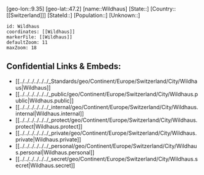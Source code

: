 ﻿---
location: [47.2,9.35]
mapzoom: [7,12] 
mapmarker: city 
type: City
tags:
- geo/City


SpocWebEntityId: 35610
isDeleted: false
confidential: public

---
[geo-lon::9.35]
[geo-lat::47.2]
[name::Wildhaus]
[State::]
[Country::[[Switzerland]]]
[StateId::]
[Population::]
[Unknown::]


```leaflet
id: Wildhaus
coordinates: [[Wildhaus]]
markerFile: [[Wildhaus]]
defaultZoom: 11 
maxZoom: 18
```


## Confidential Links & Embeds: 
- [[../../../../../../_Standards/geo/Continent/Europe/Switzerland/City/Wildhaus|Wildhaus]] 
- [[../../../../../../_public/geo/Continent/Europe/Switzerland/City/Wildhaus.public|Wildhaus.public]] 
- [[../../../../../../_internal/geo/Continent/Europe/Switzerland/City/Wildhaus.internal|Wildhaus.internal]] 
- [[../../../../../../_protect/geo/Continent/Europe/Switzerland/City/Wildhaus.protect|Wildhaus.protect]] 
- [[../../../../../../_private/geo/Continent/Europe/Switzerland/City/Wildhaus.private|Wildhaus.private]] 
- [[../../../../../../_personal/geo/Continent/Europe/Switzerland/City/Wildhaus.personal|Wildhaus.personal]] 
- [[../../../../../../_secret/geo/Continent/Europe/Switzerland/City/Wildhaus.secret|Wildhaus.secret]] 
